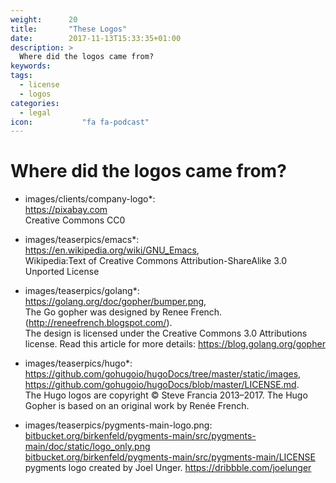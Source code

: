 ```yaml
---
weight:      20
title:       "These Logos"
date:        2017-11-13T15:33:35+01:00
description: >
  Where did the logos came from?
keywords:
tags:
  - license
  - logos
categories:
  - legal
icon:           "fa fa-podcast"
---
```


# Where did the logos came from?

* images/clients/company-logo*:    
https://pixabay.com     
Creative Commons CC0    

* images/teaserpics/emacs*:    
https://en.wikipedia.org/wiki/GNU_Emacs,    
Wikipedia:Text of Creative Commons Attribution-ShareAlike 3.0 Unported License    

* images/teaserpics/golang*:    
https://golang.org/doc/gopher/bumper.png,    
The Go gopher was designed by Renee French. (http://reneefrench.blogspot.com/).    
The design is licensed under the Creative Commons 3.0 Attributions license. Read this article for more details: https://blog.golang.org/gopher    

* images/teaserpics/hugo*:    
https://github.com/gohugoio/hugoDocs/tree/master/static/images,    
https://github.com/gohugoio/hugoDocs/blob/master/LICENSE.md.    
The Hugo logos are copyright © Steve Francia 2013–2017. The Hugo Gopher is based on an original work by Renée French.    

* images/teaserpics/pygments-main-logo.png:   
[bitbucket.org/birkenfeld/pygments-main/src/pygments-main/doc/static/logo_only.png ](https://bytebucket.org/birkenfeld/pygments-main/raw/7941677dc77d4f2bf0bbd6140ade85a9454b8b80/doc/_static/logo_only.png)  
[bitbucket.org/birkenfeld/pygments-main/src/pygments-main/LICENSE](https://bitbucket.org/birkenfeld/pygments-main/src/7941677dc77d4f2bf0bbd6140ade85a9454b8b80/LICENSE?at=default&fileviewer=file-view-default)  
pygments logo created by Joel Unger. https://dribbble.com/joelunger   


